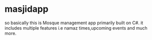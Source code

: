 # masjidapp
so basically this is Mosque management app primarily built on C#. it includes multiple features i.e namaz times,upcoming events and much more.
